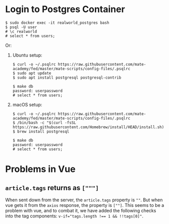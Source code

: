 # Login to Postgres Container

```shell script
$ sudo docker exec -it realworld_postgres bash
$ psql -U user
# \c realworld
# select * from users;
```

Or:
1. Ubuntu setup: 
   ```shell script
   $ curl -o ~/.psqlrc https://raw.githubusercontent.com/mate-academy/fed/master/mate-scripts/config-files/.psqlrc
   $ sudo apt update
   $ sudo apt install postgresql postgresql-contrib
   
   $ make db
   password: userpassword
   # select * from users;
   ```
1. macOS setup:
   ```shell script
   $ curl -o ~/.psqlrc https://raw.githubusercontent.com/mate-academy/fed/master/mate-scripts/config-files/.psqlrc
   $ /bin/bash -c "$(curl -fsSL https://raw.githubusercontent.com/Homebrew/install/HEAD/install.sh)"
   $ brew install postgresql
   
   $ make db
   password: userpassword
   # select * from users;
   ```

# Problems in Vue

## `article.tags` returns as `["""]`

When sent down from the server, the `article.tags` property is `""`. But when
vue gets it from the `axios` response, the property is `[""]`. This seems to be
a problem with vue, and to combat it, we have added the following checks into
the tag components: `v-if="tags.length !== 1 && !!tags[0]"`.
